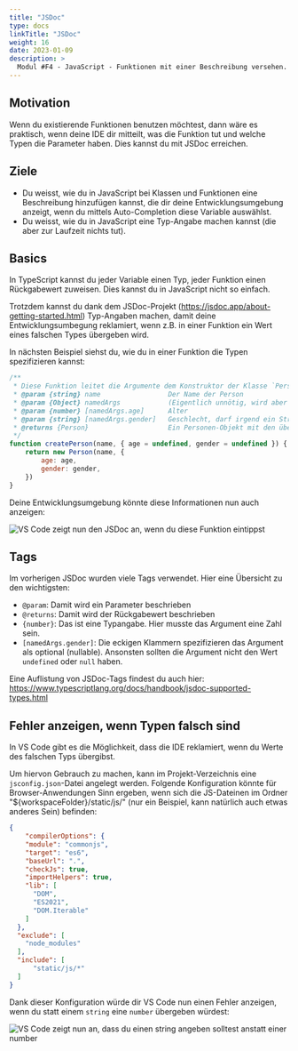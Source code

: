 ```yaml
---
title: "JSDoc"
type: docs
linkTitle: "JSDoc"
weight: 16
date: 2023-01-09
description: >
  Modul #F4 - JavaScript - Funktionen mit einer Beschreibung versehen.
---
```


## Motivation
Wenn du existierende Funktionen benutzen möchtest, dann wäre es praktisch, wenn deine IDE dir mitteilt, was die Funktion tut und welche Typen die Parameter haben. Dies kannst du mit JSDoc erreichen.

## Ziele
* Du weisst, wie du in JavaScript bei Klassen und Funktionen eine Beschreibung hinzufügen kannst, die dir deine Entwicklungsumgebung anzeigt, wenn du mittels Auto-Completion diese Variable auswählst.
* Du weisst, wie du in JavaScript eine Typ-Angabe machen kannst (die aber zur Laufzeit nichts tut).


## Basics
In TypeScript kannst du jeder Variable einen Typ, jeder Funktion einen Rückgabewert zuweisen. Dies kannst du in JavaScript nicht so einfach.

Trotzdem kannst du dank dem JSDoc-Projekt (https://jsdoc.app/about-getting-started.html) Typ-Angaben machen, damit deine Entwicklungsumbegung reklamiert, wenn z.B. in einer Funktion ein Wert eines falschen Types übergeben wird.

In nächsten Beispiel siehst du, wie du in einer Funktion die Typen spezifizieren kannst:

```javascript
/**
 * Diese Funktion leitet die Argumente dem Konstruktor der Klasse `Person` weiter.
 * @param {string} name                 Der Name der Person
 * @param {Object} namedArgs            (Eigentlich unnötig, wird aber als Label für Referenz auf die named Parameter benötigt)
 * @param {number} [namedArgs.age]      Alter
 * @param {string} [namedArgs.gender]   Geschlecht, darf irgend ein String sein.
 * @returns {Person}                    Ein Personen-Objekt mit den übergebenen Werten.
 */
function createPerson(name, { age = undefined, gender = undefined }) {
    return new Person(name, {
        age: age,
        gender: gender,
    })
}
```

Deine Entwicklungsumgebung könnte diese Informationen nun auch anzeigen:

![VS Code zeigt nun den JSDoc an, wenn du diese Funktion eintippst](../images/vscode-jsdoc.jpg "JSDoc in VS Code")

## Tags

Im vorherigen JSDoc wurden viele Tags verwendet. Hier eine Übersicht zu den wichtigsten:
* `@param`: Damit wird ein Parameter beschrieben
* `@returns`: Damit wird der Rückgabewert beschrieben
* `{number}`: Das ist eine Typangabe. Hier musste das Argument eine Zahl sein.
* `[namedArgs.gender]`: Die eckigen Klammern spezifizieren das Argument als optional (nullable). Ansonsten sollten die Argument nicht den Wert `undefined` oder `null` haben.


Eine Auflistung von JSDoc-Tags findest du auch hier: https://www.typescriptlang.org/docs/handbook/jsdoc-supported-types.html

## Fehler anzeigen, wenn Typen falsch sind
In VS Code gibt es die Möglichkeit, dass die IDE reklamiert, wenn du Werte des falschen Typs übergibst.

Um hiervon Gebrauch zu machen, kann im Projekt-Verzeichnis eine `jsconfig.json`-Datei angelegt werden. Folgende Konfiguration könnte für Browser-Anwendungen Sinn ergeben, wenn sich die JS-Dateinen im Ordner "${workspaceFolder}/static/js/" (nur ein Beispiel, kann natürlich auch etwas anderes Sein) befinden:

```json
{
    "compilerOptions": {
    "module": "commonjs",
    "target": "es6",
    "baseUrl": ".",
    "checkJs": true,
    "importHelpers": true,
    "lib": [
      "DOM",
      "ES2021",
      "DOM.Iterable"
    ]
  },
  "exclude": [
    "node_modules"
  ],
  "include": [
      "static/js/*"
  ]
}
```

Dank dieser Konfiguration würde dir VS Code nun einen Fehler anzeigen, wenn du statt einem `string` eine `number` übergeben würdest:

![VS Code zeigt nun an, dass du einen string angeben solltest anstatt einer number](../images/vscode-jsdoc-error.jpg "checkJs in VS Code")
